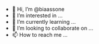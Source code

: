 - 👋 Hi, I’m @biaassone
- 👀 I’m interested in ...
- 🌱 I’m currently learning ...
- 💞️ I’m looking to collaborate on ...
- 📫 How to reach me ...

<!---
biaassone/biaassone is a ✨ special ✨ repository because its `README.md` (this file) appears on your GitHub profile.
You can click the Preview link to take a look at your changes.
--->
